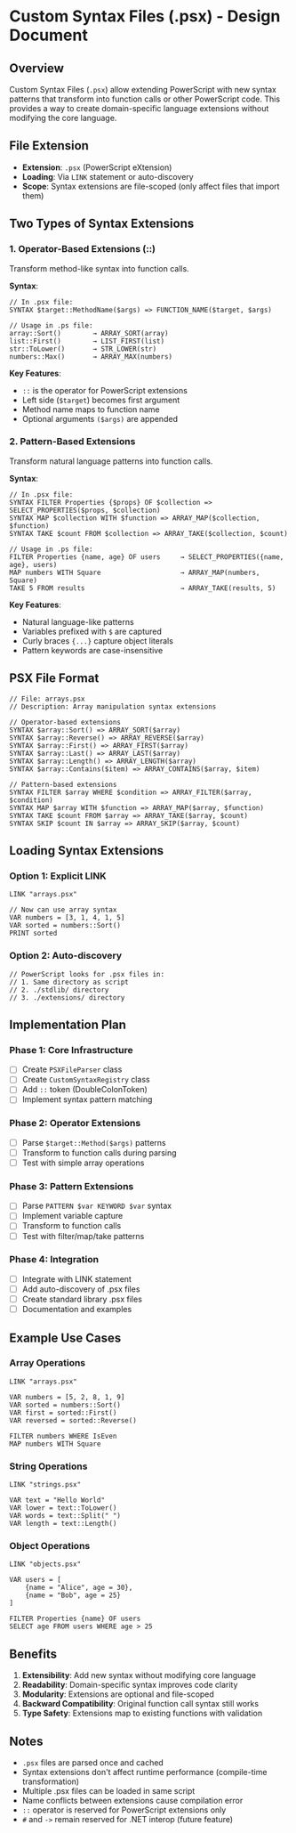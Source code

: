 # Custom Syntax Files (.psx) - Design Document

## Overview

Custom Syntax Files (`.psx`) allow extending PowerScript with new syntax patterns that transform into function calls or other PowerScript code. This provides a way to create domain-specific language extensions without modifying the core language.

## File Extension

- **Extension**: `.psx` (PowerScript eXtension)
- **Loading**: Via `LINK` statement or auto-discovery
- **Scope**: Syntax extensions are file-scoped (only affect files that import them)

## Two Types of Syntax Extensions

### 1. Operator-Based Extensions (::)

Transform method-like syntax into function calls.

**Syntax**:
```powerscript
// In .psx file:
SYNTAX $target::MethodName($args) => FUNCTION_NAME($target, $args)

// Usage in .ps file:
array::Sort()        → ARRAY_SORT(array)
list::First()        → LIST_FIRST(list)
str::ToLower()       → STR_LOWER(str)
numbers::Max()       → ARRAY_MAX(numbers)
```

**Key Features**:
- `::` is the operator for PowerScript extensions
- Left side (`$target`) becomes first argument
- Method name maps to function name
- Optional arguments `($args)` are appended

### 2. Pattern-Based Extensions

Transform natural language patterns into function calls.

**Syntax**:
```powerscript
// In .psx file:
SYNTAX FILTER Properties {$props} OF $collection => SELECT_PROPERTIES($props, $collection)
SYNTAX MAP $collection WITH $function => ARRAY_MAP($collection, $function)
SYNTAX TAKE $count FROM $collection => ARRAY_TAKE($collection, $count)

// Usage in .ps file:
FILTER Properties {name, age} OF users     → SELECT_PROPERTIES({name, age}, users)
MAP numbers WITH Square                    → ARRAY_MAP(numbers, Square)
TAKE 5 FROM results                        → ARRAY_TAKE(results, 5)
```

**Key Features**:
- Natural language-like patterns
- Variables prefixed with `$` are captured
- Curly braces `{...}` capture object literals
- Pattern keywords are case-insensitive

## PSX File Format

```powerscript
// File: arrays.psx
// Description: Array manipulation syntax extensions

// Operator-based extensions
SYNTAX $array::Sort() => ARRAY_SORT($array)
SYNTAX $array::Reverse() => ARRAY_REVERSE($array)
SYNTAX $array::First() => ARRAY_FIRST($array)
SYNTAX $array::Last() => ARRAY_LAST($array)
SYNTAX $array::Length() => ARRAY_LENGTH($array)
SYNTAX $array::Contains($item) => ARRAY_CONTAINS($array, $item)

// Pattern-based extensions
SYNTAX FILTER $array WHERE $condition => ARRAY_FILTER($array, $condition)
SYNTAX MAP $array WITH $function => ARRAY_MAP($array, $function)
SYNTAX TAKE $count FROM $array => ARRAY_TAKE($array, $count)
SYNTAX SKIP $count IN $array => ARRAY_SKIP($array, $count)
```

## Loading Syntax Extensions

### Option 1: Explicit LINK

```powerscript
LINK "arrays.psx"

// Now can use array syntax
VAR numbers = [3, 1, 4, 1, 5]
VAR sorted = numbers::Sort()
PRINT sorted
```

### Option 2: Auto-discovery

```powerscript
// PowerScript looks for .psx files in:
// 1. Same directory as script
// 2. ./stdlib/ directory
// 3. ./extensions/ directory
```

## Implementation Plan

### Phase 1: Core Infrastructure
- [ ] Create `PSXFileParser` class
- [ ] Create `CustomSyntaxRegistry` class
- [ ] Add `::` token (DoubleColonToken)
- [ ] Implement syntax pattern matching

### Phase 2: Operator Extensions
- [ ] Parse `$target::Method($args)` patterns
- [ ] Transform to function calls during parsing
- [ ] Test with simple array operations

### Phase 3: Pattern Extensions
- [ ] Parse `PATTERN $var KEYWORD $var` syntax
- [ ] Implement variable capture
- [ ] Transform to function calls
- [ ] Test with filter/map/take patterns

### Phase 4: Integration
- [ ] Integrate with LINK statement
- [ ] Add auto-discovery of .psx files
- [ ] Create standard library .psx files
- [ ] Documentation and examples

## Example Use Cases

### Array Operations
```powerscript
LINK "arrays.psx"

VAR numbers = [5, 2, 8, 1, 9]
VAR sorted = numbers::Sort()
VAR first = sorted::First()
VAR reversed = sorted::Reverse()

FILTER numbers WHERE IsEven
MAP numbers WITH Square
```

### String Operations
```powerscript
LINK "strings.psx"

VAR text = "Hello World"
VAR lower = text::ToLower()
VAR words = text::Split(" ")
VAR length = text::Length()
```

### Object Operations
```powerscript
LINK "objects.psx"

VAR users = [
    {name = "Alice", age = 30},
    {name = "Bob", age = 25}
]

FILTER Properties {name} OF users
SELECT age FROM users WHERE age > 25
```

## Benefits

1. **Extensibility**: Add new syntax without modifying core language
2. **Readability**: Domain-specific syntax improves code clarity
3. **Modularity**: Extensions are optional and file-scoped
4. **Backward Compatibility**: Original function call syntax still works
5. **Type Safety**: Extensions map to existing functions with validation

## Notes

- `.psx` files are parsed once and cached
- Syntax extensions don't affect runtime performance (compile-time transformation)
- Multiple .psx files can be loaded in same script
- Name conflicts between extensions cause compilation error
- `::` operator is reserved for PowerScript extensions only
- `#` and `->` remain reserved for .NET interop (future feature)
